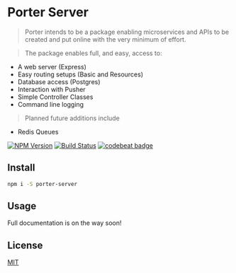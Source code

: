 # Porter Server

> Porter intends to be a package enabling microservices and APIs to be created and
put online with the very minimum of effort.

> The package enables full, and easy, access to:
* A web server (Express)
* Easy routing setups (Basic and Resources)
* Database access (Postgres)
* Interaction with Pusher
* Simple Controller Classes
* Command line logging

> Planned future additions include
* Redis Queues

[![NPM Version][npm-image]][npm-url]
[![Build Status](https://travis-ci.org/vultuk/porter-server.svg?branch=master)](https://travis-ci.org/vultuk/porter-server)
[![codebeat badge](https://codebeat.co/badges/e451b76e-ce3d-40b0-9d9d-30d8b889a1c4)](https://codebeat.co/projects/github-com-vultuk-porter-server-master)

## Install

```bash
npm i -S porter-server
```

## Usage

Full documentation is on the way soon!

## License

[MIT](http://vjpr.mit-license.org)

[npm-image]: https://img.shields.io/npm/v/porter-server.svg
[npm-url]: https://npmjs.org/package/porter-server